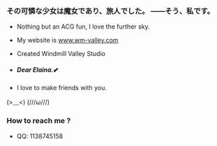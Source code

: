 ### その可憐な少女は魔女であり、旅人でした。 ――そう、私です。

- Nothing but an ACG fun, I love the further sky.

- My website is www.wm-valley.com

- Created Windmill Valley Studio

- ##### Dear Elaina.💕

- I love to make friends with you.

 (>﹏<) (///ω///)
 ### How to reach me ?
 - QQ: 1138745158
